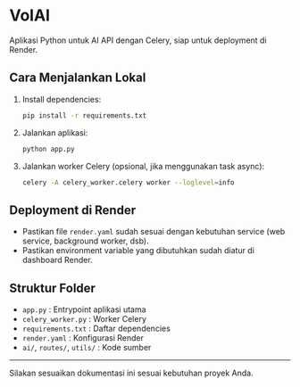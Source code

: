 # VolAI

Aplikasi Python untuk AI API dengan Celery, siap untuk deployment di Render.

## Cara Menjalankan Lokal

1. Install dependencies:
   ```bash
   pip install -r requirements.txt
   ```
2. Jalankan aplikasi:
   ```bash
   python app.py
   ```
3. Jalankan worker Celery (opsional, jika menggunakan task async):
   ```bash
   celery -A celery_worker.celery worker --loglevel=info
   ```

## Deployment di Render
- Pastikan file `render.yaml` sudah sesuai dengan kebutuhan service (web service, background worker, dsb).
- Pastikan environment variable yang dibutuhkan sudah diatur di dashboard Render.

## Struktur Folder
- `app.py` : Entrypoint aplikasi utama
- `celery_worker.py` : Worker Celery
- `requirements.txt` : Daftar dependencies
- `render.yaml` : Konfigurasi Render
- `ai/`, `routes/`, `utils/` : Kode sumber

---

Silakan sesuaikan dokumentasi ini sesuai kebutuhan proyek Anda.
